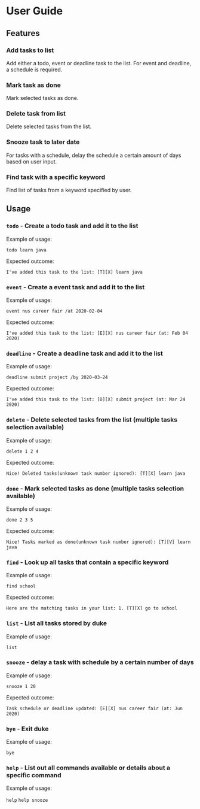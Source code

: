 # User Guide

## Features 

### Add tasks to list
Add either a todo, event or deadline task to the list.
For event and deadline, a schedule is required.

### Mark task as done
Mark selected tasks as done.

### Delete task from list
Delete selected tasks from the list.

### Snooze task to later date
For tasks with a schedule, delay the schedule a certain amount of days based on user input.

### Find task with a specific keyword
Find list of tasks from a keyword specified by user.

## Usage

### `todo` - Create a todo task and add it to the list

Example of usage: 

`todo learn java`

Expected outcome:

`I've added this task to the list: [T][X] learn java`

### `event` - Create a event task and add it to the list

Example of usage: 

`event nus career fair /at 2020-02-04`

Expected outcome:

`I've added this task to the list: [E][X] nus career fair (at: Feb 04 2020)`

### `deadline` - Create a deadline task and add it to the list

Example of usage: 

`deadline submit project /by 2020-03-24`

Expected outcome:

`I've added this task to the list: [D][X] submit project (at: Mar 24 2020)`

### `delete` - Delete selected tasks from the list (multiple tasks selection available)

Example of usage: 

`delete 1 2 4`

Expected outcome:

`Nice! Deleted tasks(unknown task number ignored): [T][X] learn java`

### `done` - Mark selected tasks as done (multiple tasks selection available)

Example of usage: 

`done 2 3 5`

Expected outcome:

`Nice! Tasks marked as done(unknown task number ignored): [T][V] learn java`

### `find` - Look up all tasks that contain a specific keyword

Example of usage: 

`find school`

Expected outcome:

`Here are the matching tasks in your list: 1. [T][X] go to school`

### `list` - List all tasks stored by duke

Example of usage: 

`list`

### `snooze` - delay a task with schedule by a certain number of days

Example of usage: 

`snooze 1 20`

Expected outcome:

`Task schedule or deadline updated: [E][X] nus career fair (at: Jun 2020)`

### `bye` - Exit duke

Example of usage: 

`bye`

### `help` - List out all commands available or details about a specific command

Example of usage: 

`help`
`help snooze`